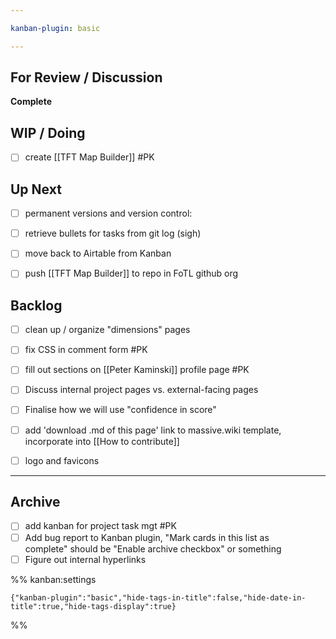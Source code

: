 ```yaml
---

kanban-plugin: basic

---
```


## For Review / Discussion

**Complete**


## WIP / Doing

- [ ] create [[TFT Map Builder]] #PK


## Up Next

- [ ] permanent versions and version control:
- [ ] retrieve bullets for tasks from git log (sigh)
- [ ] move back to Airtable from Kanban
- [ ] push [[TFT Map Builder]] to repo in FoTL github org


## Backlog

- [ ] clean up / organize "dimensions" pages
- [ ] fix CSS in comment form #PK
- [ ] fill out sections on [[Peter Kaminski]] profile page #PK
- [ ] Discuss internal project pages vs. external-facing pages
- [ ] Finalise how we will use "confidence in score"
- [ ] add 'download .md of this page' link to massive.wiki template, incorporate into [[How to contribute]]
- [ ] logo and favicons


***

## Archive

- [ ] add kanban for project task mgt #PK
- [ ] Add bug report to Kanban plugin, "Mark cards in this list as<br>complete" should be "Enable archive checkbox" or something
- [ ] Figure out internal hyperlinks

%% kanban:settings
```
{"kanban-plugin":"basic","hide-tags-in-title":false,"hide-date-in-title":true,"hide-tags-display":true}
```
%%